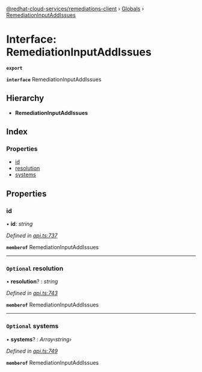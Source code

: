 [@redhat-cloud-services/remediations-client](../README.md) › [Globals](../globals.md) › [RemediationInputAddIssues](remediationinputaddissues.md)

# Interface: RemediationInputAddIssues

**`export`** 

**`interface`** RemediationInputAddIssues

## Hierarchy

* **RemediationInputAddIssues**

## Index

### Properties

* [id](remediationinputaddissues.md#id)
* [resolution](remediationinputaddissues.md#optional-resolution)
* [systems](remediationinputaddissues.md#optional-systems)

## Properties

###  id

• **id**: *string*

*Defined in [api.ts:737](https://github.com/RedHatInsights/javascript-clients/blob/master/packages/remediations/api.ts#L737)*

**`memberof`** RemediationInputAddIssues

___

### `Optional` resolution

• **resolution**? : *string*

*Defined in [api.ts:743](https://github.com/RedHatInsights/javascript-clients/blob/master/packages/remediations/api.ts#L743)*

**`memberof`** RemediationInputAddIssues

___

### `Optional` systems

• **systems**? : *Array‹string›*

*Defined in [api.ts:749](https://github.com/RedHatInsights/javascript-clients/blob/master/packages/remediations/api.ts#L749)*

**`memberof`** RemediationInputAddIssues
